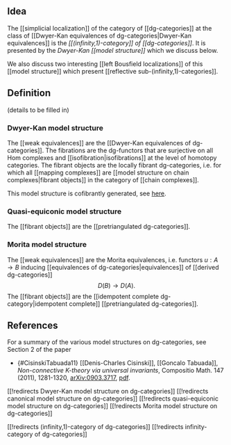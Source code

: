 ## Idea

The [[simplicial localization]] of the category of [[dg-categories]] at the class of [[Dwyer-Kan equivalences of dg-categories|Dwyer-Kan equivalences]] is the _[[(infinity,1)-category]] of [[dg-categories]]_. It is presented by the _Dwyer-Kan [[model structure]]_ which we discuss below.

We also discuss two interesting [[left Bousfield localizations]] of this [[model structure]] which present [[reflective sub-(infinity,1)-categories]].

## Definition

(details to be filled in)

### Dwyer-Kan model structure

The [[weak equivalences]] are the [[Dwyer-Kan equivalences of dg-categories]]. The fibrations are the dg-functors that are surjective on all Hom complexes and [[isofibration|isofibrations]] at the level of homotopy categories. The fibrant objects are the locally fibrant dg-categories, i.e. for which all [[mapping complexes]] are [[model structure on chain complexes|fibrant objects]] in the category of [[chain complexes]].

This model structure is cofibrantly generated, see [here](https://arxiv.org/abs/math/0407338).

### Quasi-equiconic model structure

The [[fibrant objects]] are the [[pretriangulated dg-categories]].

### Morita model structure

The [[weak equivalences]] are the Morita equivalences, i.e. functors $u : A \to B$ inducing [[equivalences of dg-categories|equivalences]] of [[derived dg-categories]]
  $$ D(B) \to D(A). $$
The [[fibrant objects]] are the [[idempotent complete dg-category|idempotent complete]] [[pretriangulated dg-categories]].

## References

For a summary of the various model structures on dg-categories, see Section 2 of the paper

* {#CisinskiTabuada11} [[Denis-Charles Cisinski]], [[Goncalo Tabuada]], _Non-connective K-theory via universal invariants_, Compositio Math. 147 (2011), 1281-1320, [arXiv:0903.3717](http://arxiv.org/abs/0903.3717), [pdf](http://www.math.univ-toulouse.fr/~dcisinsk/Non-connective-K-theory.pdf).

[[!redirects Dwyer-Kan model structure on dg-categories]]
[[!redirects canonical model structure on dg-categories]]
[[!redirects quasi-equiconic model structure on dg-categories]]
[[!redirects Morita model structure on dg-categories]]

[[!redirects (infinity,1)-category of dg-categories]]
[[!redirects infinity-category of dg-categories]]